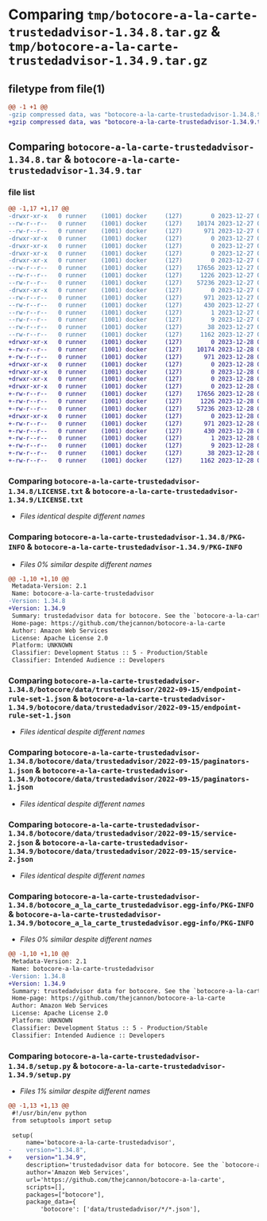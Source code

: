 # Comparing `tmp/botocore-a-la-carte-trustedadvisor-1.34.8.tar.gz` & `tmp/botocore-a-la-carte-trustedadvisor-1.34.9.tar.gz`

## filetype from file(1)

```diff
@@ -1 +1 @@
-gzip compressed data, was "botocore-a-la-carte-trustedadvisor-1.34.8.tar", last modified: Wed Dec 27 01:07:03 2023, max compression
+gzip compressed data, was "botocore-a-la-carte-trustedadvisor-1.34.9.tar", last modified: Thu Dec 28 01:07:05 2023, max compression
```

## Comparing `botocore-a-la-carte-trustedadvisor-1.34.8.tar` & `botocore-a-la-carte-trustedadvisor-1.34.9.tar`

### file list

```diff
@@ -1,17 +1,17 @@
-drwxr-xr-x   0 runner    (1001) docker     (127)        0 2023-12-27 01:07:03.643361 botocore-a-la-carte-trustedadvisor-1.34.8/
--rw-r--r--   0 runner    (1001) docker     (127)    10174 2023-12-27 01:07:03.000000 botocore-a-la-carte-trustedadvisor-1.34.8/LICENSE.txt
--rw-r--r--   0 runner    (1001) docker     (127)      971 2023-12-27 01:07:03.643361 botocore-a-la-carte-trustedadvisor-1.34.8/PKG-INFO
-drwxr-xr-x   0 runner    (1001) docker     (127)        0 2023-12-27 01:07:03.643361 botocore-a-la-carte-trustedadvisor-1.34.8/botocore/
-drwxr-xr-x   0 runner    (1001) docker     (127)        0 2023-12-27 01:07:03.643361 botocore-a-la-carte-trustedadvisor-1.34.8/botocore/data/
-drwxr-xr-x   0 runner    (1001) docker     (127)        0 2023-12-27 01:07:03.643361 botocore-a-la-carte-trustedadvisor-1.34.8/botocore/data/trustedadvisor/
-drwxr-xr-x   0 runner    (1001) docker     (127)        0 2023-12-27 01:07:03.643361 botocore-a-la-carte-trustedadvisor-1.34.8/botocore/data/trustedadvisor/2022-09-15/
--rw-r--r--   0 runner    (1001) docker     (127)    17656 2023-12-27 01:06:29.000000 botocore-a-la-carte-trustedadvisor-1.34.8/botocore/data/trustedadvisor/2022-09-15/endpoint-rule-set-1.json
--rw-r--r--   0 runner    (1001) docker     (127)     1226 2023-12-27 01:06:29.000000 botocore-a-la-carte-trustedadvisor-1.34.8/botocore/data/trustedadvisor/2022-09-15/paginators-1.json
--rw-r--r--   0 runner    (1001) docker     (127)    57236 2023-12-27 01:06:29.000000 botocore-a-la-carte-trustedadvisor-1.34.8/botocore/data/trustedadvisor/2022-09-15/service-2.json
-drwxr-xr-x   0 runner    (1001) docker     (127)        0 2023-12-27 01:07:03.643361 botocore-a-la-carte-trustedadvisor-1.34.8/botocore_a_la_carte_trustedadvisor.egg-info/
--rw-r--r--   0 runner    (1001) docker     (127)      971 2023-12-27 01:07:03.000000 botocore-a-la-carte-trustedadvisor-1.34.8/botocore_a_la_carte_trustedadvisor.egg-info/PKG-INFO
--rw-r--r--   0 runner    (1001) docker     (127)      430 2023-12-27 01:07:03.000000 botocore-a-la-carte-trustedadvisor-1.34.8/botocore_a_la_carte_trustedadvisor.egg-info/SOURCES.txt
--rw-r--r--   0 runner    (1001) docker     (127)        1 2023-12-27 01:07:03.000000 botocore-a-la-carte-trustedadvisor-1.34.8/botocore_a_la_carte_trustedadvisor.egg-info/dependency_links.txt
--rw-r--r--   0 runner    (1001) docker     (127)        9 2023-12-27 01:07:03.000000 botocore-a-la-carte-trustedadvisor-1.34.8/botocore_a_la_carte_trustedadvisor.egg-info/top_level.txt
--rw-r--r--   0 runner    (1001) docker     (127)       38 2023-12-27 01:07:03.643361 botocore-a-la-carte-trustedadvisor-1.34.8/setup.cfg
--rw-r--r--   0 runner    (1001) docker     (127)     1162 2023-12-27 01:07:03.000000 botocore-a-la-carte-trustedadvisor-1.34.8/setup.py
+drwxr-xr-x   0 runner    (1001) docker     (127)        0 2023-12-28 01:07:05.306464 botocore-a-la-carte-trustedadvisor-1.34.9/
+-rw-r--r--   0 runner    (1001) docker     (127)    10174 2023-12-28 01:07:05.000000 botocore-a-la-carte-trustedadvisor-1.34.9/LICENSE.txt
+-rw-r--r--   0 runner    (1001) docker     (127)      971 2023-12-28 01:07:05.306464 botocore-a-la-carte-trustedadvisor-1.34.9/PKG-INFO
+drwxr-xr-x   0 runner    (1001) docker     (127)        0 2023-12-28 01:07:05.306464 botocore-a-la-carte-trustedadvisor-1.34.9/botocore/
+drwxr-xr-x   0 runner    (1001) docker     (127)        0 2023-12-28 01:07:05.306464 botocore-a-la-carte-trustedadvisor-1.34.9/botocore/data/
+drwxr-xr-x   0 runner    (1001) docker     (127)        0 2023-12-28 01:07:05.306464 botocore-a-la-carte-trustedadvisor-1.34.9/botocore/data/trustedadvisor/
+drwxr-xr-x   0 runner    (1001) docker     (127)        0 2023-12-28 01:07:05.306464 botocore-a-la-carte-trustedadvisor-1.34.9/botocore/data/trustedadvisor/2022-09-15/
+-rw-r--r--   0 runner    (1001) docker     (127)    17656 2023-12-28 01:06:26.000000 botocore-a-la-carte-trustedadvisor-1.34.9/botocore/data/trustedadvisor/2022-09-15/endpoint-rule-set-1.json
+-rw-r--r--   0 runner    (1001) docker     (127)     1226 2023-12-28 01:06:26.000000 botocore-a-la-carte-trustedadvisor-1.34.9/botocore/data/trustedadvisor/2022-09-15/paginators-1.json
+-rw-r--r--   0 runner    (1001) docker     (127)    57236 2023-12-28 01:06:26.000000 botocore-a-la-carte-trustedadvisor-1.34.9/botocore/data/trustedadvisor/2022-09-15/service-2.json
+drwxr-xr-x   0 runner    (1001) docker     (127)        0 2023-12-28 01:07:05.306464 botocore-a-la-carte-trustedadvisor-1.34.9/botocore_a_la_carte_trustedadvisor.egg-info/
+-rw-r--r--   0 runner    (1001) docker     (127)      971 2023-12-28 01:07:05.000000 botocore-a-la-carte-trustedadvisor-1.34.9/botocore_a_la_carte_trustedadvisor.egg-info/PKG-INFO
+-rw-r--r--   0 runner    (1001) docker     (127)      430 2023-12-28 01:07:05.000000 botocore-a-la-carte-trustedadvisor-1.34.9/botocore_a_la_carte_trustedadvisor.egg-info/SOURCES.txt
+-rw-r--r--   0 runner    (1001) docker     (127)        1 2023-12-28 01:07:05.000000 botocore-a-la-carte-trustedadvisor-1.34.9/botocore_a_la_carte_trustedadvisor.egg-info/dependency_links.txt
+-rw-r--r--   0 runner    (1001) docker     (127)        9 2023-12-28 01:07:05.000000 botocore-a-la-carte-trustedadvisor-1.34.9/botocore_a_la_carte_trustedadvisor.egg-info/top_level.txt
+-rw-r--r--   0 runner    (1001) docker     (127)       38 2023-12-28 01:07:05.306464 botocore-a-la-carte-trustedadvisor-1.34.9/setup.cfg
+-rw-r--r--   0 runner    (1001) docker     (127)     1162 2023-12-28 01:07:05.000000 botocore-a-la-carte-trustedadvisor-1.34.9/setup.py
```

### Comparing `botocore-a-la-carte-trustedadvisor-1.34.8/LICENSE.txt` & `botocore-a-la-carte-trustedadvisor-1.34.9/LICENSE.txt`

 * *Files identical despite different names*

### Comparing `botocore-a-la-carte-trustedadvisor-1.34.8/PKG-INFO` & `botocore-a-la-carte-trustedadvisor-1.34.9/PKG-INFO`

 * *Files 0% similar despite different names*

```diff
@@ -1,10 +1,10 @@
 Metadata-Version: 2.1
 Name: botocore-a-la-carte-trustedadvisor
-Version: 1.34.8
+Version: 1.34.9
 Summary: trustedadvisor data for botocore. See the `botocore-a-la-carte` package for more info.
 Home-page: https://github.com/thejcannon/botocore-a-la-carte
 Author: Amazon Web Services
 License: Apache License 2.0
 Platform: UNKNOWN
 Classifier: Development Status :: 5 - Production/Stable
 Classifier: Intended Audience :: Developers
```

### Comparing `botocore-a-la-carte-trustedadvisor-1.34.8/botocore/data/trustedadvisor/2022-09-15/endpoint-rule-set-1.json` & `botocore-a-la-carte-trustedadvisor-1.34.9/botocore/data/trustedadvisor/2022-09-15/endpoint-rule-set-1.json`

 * *Files identical despite different names*

### Comparing `botocore-a-la-carte-trustedadvisor-1.34.8/botocore/data/trustedadvisor/2022-09-15/paginators-1.json` & `botocore-a-la-carte-trustedadvisor-1.34.9/botocore/data/trustedadvisor/2022-09-15/paginators-1.json`

 * *Files identical despite different names*

### Comparing `botocore-a-la-carte-trustedadvisor-1.34.8/botocore/data/trustedadvisor/2022-09-15/service-2.json` & `botocore-a-la-carte-trustedadvisor-1.34.9/botocore/data/trustedadvisor/2022-09-15/service-2.json`

 * *Files identical despite different names*

### Comparing `botocore-a-la-carte-trustedadvisor-1.34.8/botocore_a_la_carte_trustedadvisor.egg-info/PKG-INFO` & `botocore-a-la-carte-trustedadvisor-1.34.9/botocore_a_la_carte_trustedadvisor.egg-info/PKG-INFO`

 * *Files 0% similar despite different names*

```diff
@@ -1,10 +1,10 @@
 Metadata-Version: 2.1
 Name: botocore-a-la-carte-trustedadvisor
-Version: 1.34.8
+Version: 1.34.9
 Summary: trustedadvisor data for botocore. See the `botocore-a-la-carte` package for more info.
 Home-page: https://github.com/thejcannon/botocore-a-la-carte
 Author: Amazon Web Services
 License: Apache License 2.0
 Platform: UNKNOWN
 Classifier: Development Status :: 5 - Production/Stable
 Classifier: Intended Audience :: Developers
```

### Comparing `botocore-a-la-carte-trustedadvisor-1.34.8/setup.py` & `botocore-a-la-carte-trustedadvisor-1.34.9/setup.py`

 * *Files 1% similar despite different names*

```diff
@@ -1,13 +1,13 @@
 #!/usr/bin/env python
 from setuptools import setup
 
 setup(
     name='botocore-a-la-carte-trustedadvisor',
-    version="1.34.8",
+    version="1.34.9",
     description='trustedadvisor data for botocore. See the `botocore-a-la-carte` package for more info.',
     author='Amazon Web Services',
     url='https://github.com/thejcannon/botocore-a-la-carte',
     scripts=[],
     packages=["botocore"],
     package_data={
         'botocore': ['data/trustedadvisor/*/*.json'],
```

